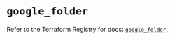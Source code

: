 # `google_folder`

Refer to the Terraform Registry for docs: [`google_folder`](https://registry.terraform.io/providers/hashicorp/google-beta/6.17.0/docs/resources/google_folder).
